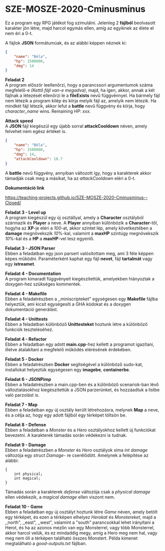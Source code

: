 # SZE-MOSZE-2020-Cminusminus

Ez a program egy RPG játékot fog szimulálni.
Jelenleg 2 **fájlból** beolvasott karakter jön létre, majd harcol egymás ellen, amíg az egyiknek az élete el nem éri a 0-t.

A fájlok **JSON** formátumúak, és az alábbi képpen néznek ki:

```json
{
    "name": "Béla",
    "hp": 1500000,
    "dmg": 14
}
```
**Feladat 2** \
A program először leellenőrzi, hogy a parancssori argumentumok száma megfelelő-e *(Kettő fájl van-e megadva)*, majd, ha igen, akkor, annak a két fájlnak a létezését ellenőrzi le a **fileExists** nevű függvénnyel. Ha bármely fájl nem létezik a program kilép és kiírja melyik fájl az, amelyik nem létezik. Ha mindkét fájl létezik, akkor lefut a **battle** nevű függvény és kiírja, hogy *character_name* wins. Remaining HP: *xxx*.

**Attack speed** \
A **JSON** fájl kiegészül egy újabb sorral **attackCooldown** néven, amely felvehet nem egész értéket is.
```json
{
    "name": "Béla",
    "hp": 1500000,
    "dmg": 14,
    "attackCooldown": 10.7
}
```
A **battle** nevű függvény, annyiban változott így, hogy a karakterek akkor támadják csak meg a másikat, ha az *attackCooldown* eléri a 0-t.


**Dokumentáció link** 

https://teaching-projects.github.io/SZE-MOSZE-2020-Cminusminus--Closed/

**Feladat 3 - Level up** \
A program kiegészül egy új osztállyal, amely a **Character** osztályból származik és **Player** a neve. A **Player** annyiban különbözik a **Character**-től, hogyha az **XP**-je eléri a *100*-at, akkor szintet lép, amely következtében a **damage** megnövekszik *10*%-kal, valamint a **maxHP** szintúgy megnövekszik *10*%-kal és a **HP** a **maxHP**-vel lesz egyenlő.

**Feladat 3 - JSON Parser** \
Ebben a feladatban egy json parsert valósítottam meg, ami 3 féle képpen képes működni. Paraméterként kaphat egy fájl **nevet**, fájl **tartalmát** vagy egy **istreamet**.

**Feladat 4 - Documentation** \
A program kimaradt függvényeit kiegészítettük, amelyekben hiányoztak a doxygen-hez szükséges kommentek.

**Feladat 4 - Makefile** \
Ebben a feladatrészben a ,,miniscripteket" egységesen egy **Makefile** fájlba helyeztük, ami kicsit egységesíti a GHA kódokat és a doxygen dokumentáció generálást.

**Feladat 4 - Unittests** \
Ebben a feladatban különböző **Unittesteket** hoztunk létre a különböző funkciók teszteléséhez.

**Feladat 4 - Refactor** \
Ebben a feladatban egy adott **main.cpp**-hez kellett a programot igazítani, illetve átalakítani a megfelelő működés elérésének érdekében.

**Feladat 5 - Docker** \
Ebben a feladatrészben **Docker** segítségével a különböző sudo-kat, installokat helyeztük egységesen egy **imagebe**, **containerbe**.

**Feladat 6 - JSONPimp** \
Ebben a feladatrészben a main.cpp-ben és a különböző scenariok-ban lévő változtatásokhoz kiegészítettük a JSON parzerünket, és hozzáadtuk a listbe való parzolást is.

**Feladat 7 - Map** \
Ebben a feladatban egy új osztály került létrehozásra, melynek **Map** a neve, és a célja az, hogy egy adott fájlból egy térképet töltsön be.

**Feladat 8 - Defense** \
Ebben a feladatban a *Monster* és a *Hero* osztályokhoz kellett új funkciókat bevezetni. A karakterek támadás során védekezni is tudnak.

**Feladat 9 - Damage** \
Ebben a feladatrészben a *Monster* és *Hero* osztályok sima *int damage* változója egy *struct Damage*- re cserélődött. Amelynek a felépítése az alábbi:
```struct Damage
{
    int physical;
	int magical;
}
```
Támadás során a karakterek *defense* változója csak a *physical damage* ellen védekezik, a *magical damage* ellen viszont nem.

**Feladat 10 - Game** \
Ebben a feladatban egy új osztályt hoztunk létre *Game* néven, amely betölt egy térképet, és ezen a térképen elhelyez *Herokat* és *Monstereket*, majd a ,,north", ,,east", ,,west", valamint a "south" parancsokkal lehet irányítani a Herot, és ha az azonos mezőn van egy Monsterrel, vagy több Monsterrel, akkor harcol velük, és ez mindaddig megy, amíg a Hero meg nem hal, vagy meg nem öli a térképen található összes Monstert. Példa kimenet megtalálható a *good-outputs.txt* fájlban.